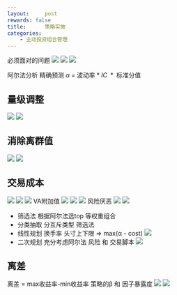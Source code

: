 ```yaml
---
layout:     post
rewards: false
title:      策略实施
categories:
    - 主动投资组合管理
---
```

必须面对的问题
![](https://ws3.sinaimg.cn/large/006tNbRwgy1fujejkqdfbj31i80ecteg.jpg)
![](https://ws3.sinaimg.cn/large/006tNbRwgy1fujf5xoc00j31kw0xbn8v.jpg)
![](https://ws4.sinaimg.cn/large/006tNbRwgy1fujfni9oqzj31kw0oxn29.jpg)


阿尔法分析 精确预测
$\alpha\;=\;\mathrm{波动率}\;\ast\;IC\;\ast{\;\mathrm{标准分值}}$

## 量级调整
![](https://ws3.sinaimg.cn/large/006tNbRwgy1fujh2hvsr9j31kw0jsq6w.jpg)
![](https://ws3.sinaimg.cn/large/006tNbRwgy1fujh4dcwkfj31kw0k6qcb.jpg)

## 消除离群值
![](https://ws3.sinaimg.cn/large/006tNbRwgy1fujhhvkejxj318i04kab5.jpg)
![](https://ws4.sinaimg.cn/large/006tNbRwgy1fujhjmjpnij31kw09q79y.jpg)

## 交易成本
![](https://ws4.sinaimg.cn/large/006tNbRwgy1fujsh0jur2j31kw0eqdoq.jpg)
![](https://ws3.sinaimg.cn/large/006tNbRwgy1fukm41kjhgj31kw12ytng.jpg)
![](https://ws3.sinaimg.cn/large/006tNbRwgy1fukm0wnszcj31kw0d4wh6.jpg)
VA附加值 
![](https://ws1.sinaimg.cn/large/006tNbRwgy1fukn4qv3w2j31am04m407.jpg)
![](https://ws4.sinaimg.cn/large/006tNbRwgy1fukmvhvkr7j31is0eajun.jpg)
![](https://ws2.sinaimg.cn/large/006tNbRwgy1fukn71y9f5j31ek09mabe.jpg)
风险厌恶
![](https://ws3.sinaimg.cn/large/006tNbRwgy1fukmwnvhcdj31ji0ac0wp.jpg)
![](https://ws4.sinaimg.cn/large/006tNbRwgy1fukmxpx9bpj31j60oagr4.jpg)

- 筛选法
根据阿尔法选top 等权重组合
- 分类抽取
分互斥类型 筛选法
- 线性规划
换手率 头寸上下限 => max(α - cost) 
![](https://ws3.sinaimg.cn/large/006tNbRwgy1fukuadvltdj31ia0c079e.jpg)
- 二次规划
充分考虑阿尔法 风险 和 交易脚本
![](https://ws1.sinaimg.cn/large/006tNbRwgy1fukv5gb129j314e0vaq91.jpg)

## 离差
离差 = max收益率-min收益率
策略的β 和 因子暴露度
![](https://ws4.sinaimg.cn/large/006tNbRwgy1fukvtph7m9j31i009aq62.jpg)
![](https://ws3.sinaimg.cn/large/006tNbRwgy1fukvv5tq06j31io0jk464.jpg)


